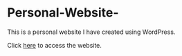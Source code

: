 # Personal-Website-
This is a personal website I have created using WordPress. 

Click [here](https://wordpress.com/view/rbyspace.wordpress.com) to access the website. 
